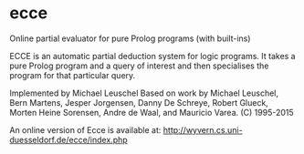 # ecce
Online partial evaluator for pure Prolog programs (with built-ins)

ECCE is an automatic partial deduction system for logic programs.
It takes a pure Prolog program and a query of interest and then specialises the program for that particular query. 

Implemented by Michael Leuschel
Based on work by Michael Leuschel, Bern Martens, Jesper Jorgensen,
Danny De Schreye, Robert Glueck, Morten Heine Sorensen, Andre de Waal,
and Mauricio Varea.
(C) 1995-2015

An online version of Ecce is available at:
  http://wyvern.cs.uni-duesseldorf.de/ecce/index.php
